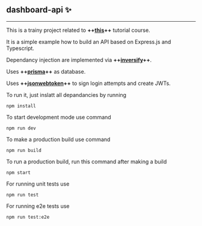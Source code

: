 
## dashboard-api ✨
---

This is a trainy project related to **++[this](https://www.udemy.com/course/nodejs-start/learn/lecture/28136972#overview)++** tutorial course.

It is a simple example how to build an API based on Express.js and Typescript. 


Dependancy injection are implemented via **++[inversify](https://www.npmjs.com/package/inversify)++**. 

Uses **++[prisma](https://www.prisma.io/)++** as database. 

Uses **++[jsonwebtoken](https://www.npmjs.com/package/jsonwebtoken)++** to sign login attempts and create JWTs.

To run it, just inslatt all depandancies by running


```
npm install
```

To start development mode use command

```
npm run dev
```

To make a production build use command

```
npm run build
```
To run a production build, run this command after making a build

```
npm start
```
For running unit tests use

```
npm run test
```
For running e2e tests use

```
npm run test:e2e
```
